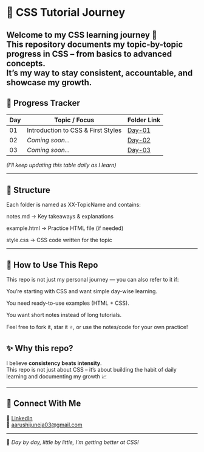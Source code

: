# 🌸 CSS Tutorial Journey  

Welcome to my **CSS learning journey** 🎀  
This repository documents my **topic-by-topic progress** in CSS – from basics to advanced concepts.  
It’s my way to stay **consistent, accountable, and showcase my growth**.  
---

## 📅 Progress Tracker  

| Day | Topic / Focus | Folder Link |
|-----|---------------|-------------|
| 01  | Introduction to CSS & First Styles | [Day-01](./Day-01) |
| 02  | *Coming soon...* | [Day-02](./Day-02) |
| 03  | *Coming soon...* | [Day-03](./Day-03) |

*(I’ll keep updating this table daily as I learn)*  

---

## 📖 Structure

Each folder is named as XX-TopicName and contains:

notes.md → Key takeaways & explanations

example.html → Practice HTML file (if needed)

style.css → CSS code written for the topic  

---
## 📌 How to Use This Repo

This repo is not just my personal journey — you can also refer to it if:

You’re starting with CSS and want simple day-wise learning.

You need ready-to-use examples (HTML + CSS).

You want short notes instead of long tutorials.

Feel free to fork it, star it ⭐, or use the notes/code for your own practice!

## ✨ Why this repo?  

I believe **consistency beats intensity**.  
This repo is not just about CSS – it’s about building the habit of daily learning and documenting my growth 📈  

---

## 🌟 Connect With Me  

💼 [LinkedIn](https://www.linkedin.com/in/aarushi-juneja77/)   
📧 aarushijuneja03@gmail.com

---
💖 *Day by day, little by little, I’m getting better at CSS!*  
